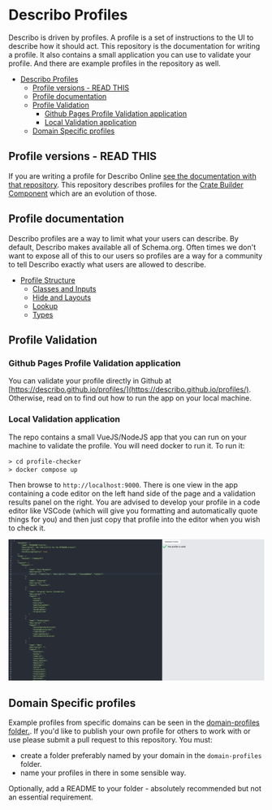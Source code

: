 # Describo Profiles

Describo is driven by profiles. A profile is a set of instructions to the UI to describe how it
should act. This repository is the documentation for writing a profile. It also contains a small
application you can use to validate your profile. And there are example profiles in the repository
as well.

- [Describo Profiles](#describo-profiles)
  - [Profile versions - READ THIS](#profile-versions---read-this)
  - [Profile documentation](#profile-documentation)
  - [Profile Validation](#profile-validation)
    - [Github Pages Profile Validation application](#github-pages-profile-validation-application)
    - [Local Validation application](#local-validation-application)
  - [Domain Specific profiles](#domain-specific-profiles)

## Profile versions - READ THIS

If you are writing a profile for Describo Online
[see the documentation with that repository](https://github.com/Arkisto-Platform/describo-online/wiki/Writing-a-domain-specific-profile).
This repository describes profiles for the
[Crate Builder Component](https://github.com/describo/crate-builder-component) which are an
evolution of those.

## Profile documentation

Describo profiles are a way to limit what your users can describe. By default, Describo makes
available all of Schema.org. Often times we don't want to expose all of this to our users so
profiles are a way for a community to tell Describo exactly what users are allowed to describe.

-   [Profile Structure](./profile-docs/profile-structure.md)
    -   [Classes and Inputs](./profile-docs/classes-and-inputs.md)
    -   [Hide and Layouts](./profile-docs/hide-and-layouts.md)
    -   [Lookup](./profile-docs/lookup.md)
    -   [Types](./profile-docs/types.md)

## Profile Validation

### Github Pages Profile Validation application

You can validate your profile directly in Github at
[https://describo.github.io/profiles/](https://describo.github.io/profiles/). Otherwise, read on to
find out how to run the app on your local machine.

### Local Validation application

The repo contains a small VueJS/NodeJS app that you can run on your machine to validate the profile.
You will need docker to run it. To run it:

```
> cd profile-checker
> docker compose up
```

Then browse to `http://localhost:9000`. There is one view in the app containing a code editor on the
left hand side of the page and a validation results panel on the right. You are advised to develop
your profile in a code editor like VSCode (which will give you formatting and automatically quote
things for you) and then just copy that profile into the editor when you wish to check it.

![Describo Profile Validator](./profile-validator.png)

## Domain Specific profiles

Example profiles from specific domains can be seen in the
[domain-profiles folder.](./domain-profiles/). If you'd like to publish your own profile for others
to work with or use please submit a pull request to this repository. You must:

-   create a folder preferably named by your domain in the `domain-profiles` folder.
-   name your profiles in there in some sensible way.

Optionally, add a README to your folder - absolutely recommended but not an essential requirement.
